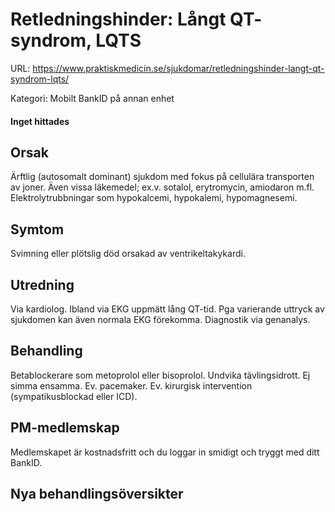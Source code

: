 # Retledningshinder: Långt QT- syndrom, LQTS

URL: https://www.praktiskmedicin.se/sjukdomar/retledningshinder-langt-qt-syndrom-lqts/



Kategori: Mobilt BankID på annan enhet

#### Inget hittades

## Orsak

Ärftlig (autosomalt dominant) sjukdom med fokus på cellulära transporten av joner. Även vissa läkemedel; ex.v. sotalol, erytromycin, amiodaron m.fl. Elektrolytrubbningar som hypokalcemi, hypokalemi, hypomagnesemi.

## Symtom

Svimning eller plötslig död orsakad av ventrikeltakykardi.

## Utredning

Via kardiolog. Ibland via EKG uppmätt lång QT-tid. Pga varierande uttryck av sjukdomen kan även normala EKG förekomma. Diagnostik via genanalys.

## Behandling

Betablockerare som metoprolol eller bisoprolol. Undvika tävlingsidrott. Ej simma ensamma. Ev. pacemaker. Ev. kirurgisk intervention (sympatikusblockad eller ICD).

## PM-medlemskap

Medlemskapet är kostnadsfritt och du loggar in smidigt och tryggt med ditt BankID.

## Nya behandlingsöversikter

